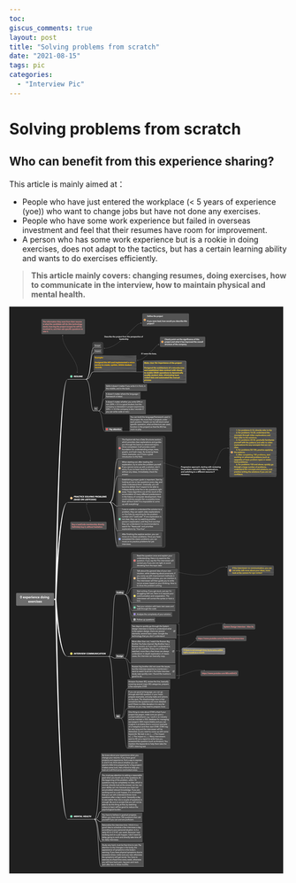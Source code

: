 ```yaml
---
toc:
giscus_comments: true
layout: post
title: "Solving problems from scratch"
date: "2021-08-15"
tags: pic
categories: 
  - "Interview Pic"
---
```


# Solving problems from scratch

## Who can benefit from this experience sharing?

This article is mainly aimed at：
- People who have just entered the workplace (< 5 years of experience (yoe)) who want to change jobs but have not done any exercises.
- People who have some work experience but failed in overseas investment and feel that their resumes have room for improvement.
- A person who has some work experience but is a rookie in doing exercises, does not adapt to the tactics, but has a certain learning ability and wants to do exercises efficiently.

> **This article mainly covers: changing resumes, doing exercises, how to communicate in the interview, how to maintain physical and mental health.**


![image.png](https://raw.githubusercontent.com/zhengstar94/zhengstar94.github.io/main/_posts/2021/08/images/SolvingProblemsFromScratch.png)